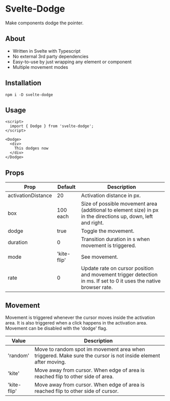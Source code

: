 # Svelte-Dodge

Make components dodge the pointer.

## About

- Written in Svelte with Typescript
- No external 3rd party dependencies
- Easy-to-use by just wrapping any element or component
- Multiple movement modes

## Installation

```
npm i -D svelte-dodge
```

## Usage

```svelte
<script>
  import { Dodge } from 'svelte-dodge'; 
</script>

<Dodge>
  <div>
    This dodges now
  </div>
</Dodge>
```

## Props

| Prop | Default |Description|
|-----|---------------|--------------|
|activationDistance|20|Activation distance in px.|
|box|100 each|Size of possible movement area (additional to element size) in px in the directions up, down, left and right.|
|dodge|true|Toggle the movement.|
|duration|0|Transition duration in s when movement is triggered.|
|mode|'kite-flip'|See movement.|
|rate|0|Update rate on cursor position and movement trigger detection in ms. If set to 0 it uses the native browser rate.|

## Movement

Movement is triggered whenever the cursor moves inside the activation area. It is also triggered when a click happens in the activation area. Movement can be disabled with the 'dodge' flag.

| Value |Description|
|-----|--------------|
|'random'|Move to random spot im movement area when triggered. Make sure the cursor is not inside element after moving.|
|'kite'|Move away from cursor. When edge of area is reached flip to other side of area.|
|'kite-flip'|Move away from cursor. When edge of area is reached flip to other side of cursor.|


